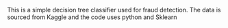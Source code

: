This is a simple decision tree classifier used for fraud detection. The data is sourced from Kaggle and the code uses python and Sklearn
